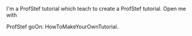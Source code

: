 I'm a ProfStef tutorial which teach to create a ProfStef tutorial. Open me with

ProfStef goOn: HowToMakeYourOwnTutorial.